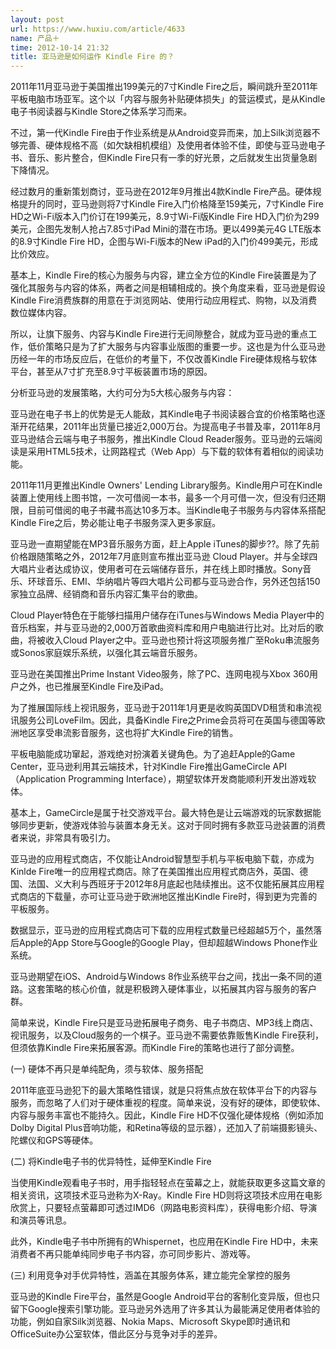 ```yaml
---
layout: post
url: https://www.huxiu.com/article/4633
name: 产品＋
time: 2012-10-14 21:32
title: 亚马逊是如何运作 Kindle Fire 的？
---
```

2011年11月亚马逊于美国推出199美元的7寸Kindle Fire之后，瞬间跳升至2011年平板电脑市场亚军。这个以「内容与服务补贴硬体损失」的营运模式，是从Kindle电子书阅读器与Kindle Store之体系学习而来。

不过，第一代Kindle Fire由于作业系统是从Android变异而来，加上Silk浏览器不够完善、硬体规格不高（如欠缺相机模组）及使用者体验不佳，即使与亚马逊电子书、音乐、影片整合，但Kindle Fire只有一季的好光景，之后就发生出货量急剧下降情况。

经过数月的重新策划商讨，亚马逊在2012年9月推出4款Kindle Fire产品。硬体规格提升的同时，亚马逊则将7寸Kindle Fire入门价格降至159美元，7寸Kindle Fire HD之Wi-Fi版本入门价订在199美元，8.9寸Wi-Fi版Kindle Fire HD入门价为299美元，企图先发制人抢占7.85寸iPad Mini的潜在市场。更以499美元4G LTE版本的8.9寸Kindle Fire HD，企图与Wi-Fi版本的New iPad的入门价499美元，形成比价效应。

基本上，Kindle Fire的核心为服务与内容，建立全方位的Kindle Fire装置是为了强化其服务与内容的体系，两者之间是相辅相成的。换个角度来看，亚马逊是假设Kindle Fire消费族群的用意在于浏览网站、使用行动应用程式、购物，以及消费数位媒体内容。

所以，让旗下服务、内容与Kindle Fire进行无间隙整合，就成为亚马逊的重点工作，低价策略只是为了扩大服务与内容事业版图的重要一步。这也是为什么亚马逊历经一年的市场反应后，在低价的考量下，不仅改善Kindle Fire硬体规格与软体平台，甚至从7寸扩充至8.9寸平板装置市场的原因。

分析亚马逊的发展策略，大约可分为5大核心服务与内容：

亚马逊在电子书上的优势是无人能敌，其Kindle电子书阅读器合宜的价格策略也逐渐开花结果，2011年出货量已接近2,000万台。为提高电子书普及率，2011年8月亚马逊结合云端与电子书服务，推出Kindle Cloud Reader服务。亚马逊的云端阅读是采用HTML5技术，让网路程式（Web App）与下载的软体有着相似的阅读功能。

2011年11月更推出Kindle Owners' Lending Library服务。Kindle用户可在Kindle装置上使用线上图书馆，一次可借阅一本书，最多一个月可借一次，但没有归还期限，目前可借阅的电子书藏书高达10多万本。当Kindle电子书服务与内容体系搭配Kindle Fire之后，势必能让电子书服务深入更多家庭。

亚马逊一直期望能在MP3音乐服务方面，赶上Apple iTunes的脚步??。除了先前价格跟随策略之外，2012年7月底则宣布推出亚马逊 Cloud Player。并与全球四大唱片业者达成协议，使用者可在云端储存音乐，并在线上即时播放。Sony音乐、环球音乐、EMI、华纳唱片等四大唱片公司都与亚马逊合作，另外还包括150家独立品牌、经销商和音乐内容汇集平台的歌曲。

Cloud Player特色在于能够扫描用户储存在iTunes与Windows Media Player中的音乐档案，并与亚马逊的2,000万首歌曲资料库和用户电脑进行比对。比对后的歌曲，将被收入Cloud Player之中。亚马逊也预计将这项服务推广至Roku串流服务或Sonos家庭娱乐系统，以强化其云端音乐服务。

亚马逊在美国推出Prime Instant Video服务，除了PC、连网电视与Xbox 360用户之外，也已推展至Kindle Fire及iPad。

为了推展国际线上视讯服务，亚马逊于2011年1月更是收购英国DVD租赁和串流视讯服务公司LoveFilm。因此，具备Kindle Fire之Prime会员将可在英国与德国等欧洲地区享受串流影音服务，这也将扩大Kindle Fire的销售。

平板电脑能成功窜起，游戏绝对扮演着关键角色。为了追赶Apple的Game Center，亚马逊利用其云端技术，针对Kindle Fire推出GameCircle API（Application Programming Interface），期望软体开发商能顺利开发出游戏软体。

基本上，GameCircle是属于社交游戏平台。最大特色是让云端游戏的玩家数据能够同步更新，使游戏体验与装置本身无关。这对于同时拥有多款亚马逊装置的消费者来说，非常具有吸引力。

亚马逊的应用程式商店，不仅能让Android智慧型手机与平板电脑下载，亦成为Kinlde Fire唯一的应用程式商店。除了在美国推出应用程式商店外，英国、德国、法国、义大利与西班牙于2012年8月底起也陆续推出。这不仅能拓展其应用程式商店的下载量，亦可让亚马逊于欧洲地区推出Kindle Fire时，得到更为完善的平板服务。

数据显示，亚马逊的应用程式商店可下载的应用程式数量已经超越5万个，虽然落后Apple的App Store与Google的Google Play，但却超越Windows Phone作业系统。

亚马逊期望在iOS、Android与Windows 8作业系统平台之间，找出一条不同的道路。这套策略的核心价值，就是积极跨入硬体事业，以拓展其内容与服务的客户群。

简单来说，Kindle Fire只是亚马逊拓展电子商务、电子书商店、MP3线上商店、视讯服务，以及Cloud服务的一个棋子。亚马逊不需要依靠贩售Kindle Fire获利，但须依靠Kindle Fire来拓展客源。而Kindle Fire的策略也进行了部分调整。

(一) 硬体不再只是单纯配角，须与软体、服务搭配

2011年底亚马逊犯下的最大策略性错误，就是只将焦点放在软体平台下的内容与服务，而忽略了人们对于硬体重视的程度。简单来说，没有好的硬体，即使软体、内容与服务丰富也不能持久。因此，Kindle Fire HD不仅强化硬体规格（例如添加Dolby Digital Plus音响功能，和Retina等级的显示器），还加入了前端摄影镜头、陀螺仪和GPS等硬体。

(二) 将Kindle电子书的优异特性，延伸至Kindle Fire

当使用Kindle观看电子书时，用手指轻轻点在萤幕之上，就能获取更多这篇文章的相关资讯，这项技术亚马逊称为X-Ray。Kindle Fire HD则将这项技术应用在电影欣赏上，只要轻点萤幕即可透过IMD6（网路电影资料库），获得电影介绍、导演和演员等讯息。

此外，Kindle电子书中所拥有的Whispernet，也应用在Kindle Fire HD中，未来消费者不再只能单纯同步电子书内容，亦可同步影片、游戏等。

(三) 利用竞争对手优异特性，涵盖在其服务体系，建立能完全掌控的服务

亚马逊的Kindle Fire平台，虽然是Google Android平台的客制化变异版，但也只留下Google搜索引擎功能。亚马逊另外选用了许多其认为最能满足使用者体验的功能，例如自家Silk浏览器、Nokia Maps、Microsoft Skype即时通讯和OfficeSuite办公室软体，借此区分与竞争对手的差异。

